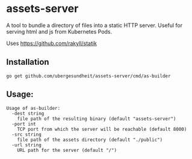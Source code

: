 # assets-server

A tool to bundle a directory of files into a static HTTP server. Useful for serving html and js from Kubernetes Pods.

Uses https://github.com/rakyll/statik

## Installation

`go get github.com/ubergesundheit/assets-server/cmd/as-builder`

## Usage:

```
Usage of as-builder:
  -dest string
    file path of the resulting binary (default "assets-server")
  -port int
    TCP port from which the server will be reachable (default 8000)
  -src string
    file path of the assets directory (default "./public")
  -url string
    URL path for the server (default "/")
```
